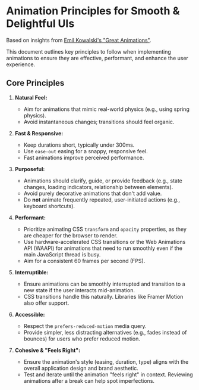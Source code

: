 # Animation Principles for Smooth & Delightful UIs

Based on insights from [Emil Kowalski's "Great Animations"](https://emilkowal.ski/ui/great-animations).

This document outlines key principles to follow when implementing animations to ensure they are effective, performant, and enhance the user experience.

## Core Principles

1.  **Natural Feel:**
    *   Aim for animations that mimic real-world physics (e.g., using spring physics).
    *   Avoid instantaneous changes; transitions should feel organic.

2.  **Fast & Responsive:**
    *   Keep durations short, typically under 300ms.
    *   Use `ease-out` easing for a snappy, responsive feel.
    *   Fast animations improve perceived performance.

3.  **Purposeful:**
    *   Animations should clarify, guide, or provide feedback (e.g., state changes, loading indicators, relationship between elements).
    *   Avoid purely decorative animations that don't add value.
    *   Do **not** animate frequently repeated, user-initiated actions (e.g., keyboard shortcuts).

4.  **Performant:**
    *   Prioritize animating CSS `transform` and `opacity` properties, as they are cheaper for the browser to render.
    *   Use hardware-accelerated CSS transitions or the Web Animations API (WAAPI) for animations that need to run smoothly even if the main JavaScript thread is busy.
    *   Aim for a consistent 60 frames per second (FPS).

5.  **Interruptible:**
    *   Ensure animations can be smoothly interrupted and transition to a new state if the user interacts mid-animation.
    *   CSS transitions handle this naturally. Libraries like Framer Motion also offer support.

6.  **Accessible:**
    *   Respect the `prefers-reduced-motion` media query.
    *   Provide simpler, less distracting alternatives (e.g., fades instead of bounces) for users who prefer reduced motion.

7.  **Cohesive & "Feels Right":**
    *   Ensure the animation's style (easing, duration, type) aligns with the overall application design and brand aesthetic.
    *   Test and iterate until the animation "feels right" in context. Reviewing animations after a break can help spot imperfections. 